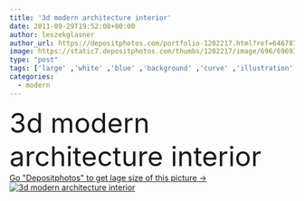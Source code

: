```yaml
---
title: '3d modern architecture interior'
date: 2011-09-29T19:52:08+00:00
author: leszekglasner
author_url: https://depositphotos.com/portfolio-1202217.html?ref=64678756
image: https://static7.depositphotos.com/thumbs/1202217/image/696/6969333/api_thumb_450.jpg?forcejpeg=true
type: "post"
tags: ['large' ,'white' ,'blue' ,'background' ,'curve' ,'illustration' ,'design' ,'space' ,'shape' ,'business' ,'empty' ,'new' ,'sunlight' ,'sun' ,'abstract' ,'light' ,'technology' ,'style' ,'road' ,'3d' ,'modern' ,'open' ,'concept' ,'architecture' ,'building' ,'construction' ,'estate' ,'futuristic' ,'house' ,'office' ,'structure' ,'urban' ,'wall' ,'window' ,'interior' ,'indoor' ,'blank' ,'home' ,'fingers' ,'organic' ,'clean' ,'inside' ,'floor' ,'geometric' ,'future' ,'hall' ,'dome' ,'map' ,'apartment' ,'residential' ]
categories: 
  - modern
---
```

<div aling="center">
            <font size="60"> 3d modern architecture interior</font>   
</div>
<div>
    <a href='https://static7.depositphotos.com/thumbs/1202217/image/696/6969333/api_thumb_450.jpg?forcejpeg=true?ref=64678756' target=_blank > Go "Depositphotos" to get lage size of this picture ->
        <img href='https://static7.depositphotos.com/thumbs/1202217/image/696/6969333/api_thumb_450.jpg?forcejpeg=true?ref=64678756' src='https://static7.depositphotos.com/1202217/696/i/950/depositphotos_6969333-stock-photo-3d-modern-architecture-interior.jpg?forcejpeg=true' alt='3d modern architecture interior' >
    </a>
</div>
